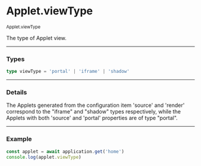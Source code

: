 # Applet.viewType

<small>Applet.viewType</small>

The type of Applet view.

---

<h3>Types</h3>

```ts
type viewType = 'portal' | 'iframe' | 'shadow'
```

---

<h3>Details</h3>

The Applets generated from the configuration item 'source' and 'render' correspond to the "iframe" and "shadow" types respectively, while the Applets with both 'source' and 'portal' properties are of type "portal".

---

<h3>Example</h3>

```ts
const applet = await application.get('home')
console.log(applet.viewType)
```
